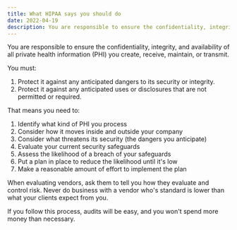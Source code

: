 ```yaml
---
title: What HIPAA says you should do
date: 2022-04-19
description: You are responsible to ensure the confidentiality, integrity, and availability of all private health information (PHI) you create, receive, maintain, or transmit.
---
```


You are responsible to ensure the confidentiality, integrity, and availability of all private health information (PHI) you create, receive, maintain, or transmit.

You must:

1. Protect it against any anticipated dangers to its security or integrity.
2. Protect it against any anticipated uses or disclosures that are not permitted or required.

That means you need to: 

1. Identify what kind of PHI you process 
2. Consider how it moves inside and outside your company
3. Consider what threatens its security (the dangers you anticipate)
4. Evaluate your current security safeguards
5. Assess the likelihood of a breach of your safeguards
6. Put a plan in place to reduce the likelihood until it's low 
7. Make a reasonable amount of effort to implement the plan 

When evaluating vendors, ask them to tell you how they evaluate and control risk. Never do business with a vendor who's standard is lower than what your clients expect from you.

If you follow this process, audits will be easy, and you won't spend more money than necessary. 
